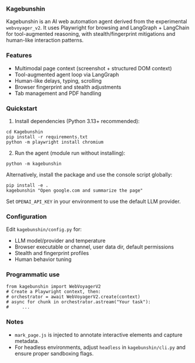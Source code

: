 ### Kagebunshin

Kagebunshin is an AI web automation agent derived from the experimental `webvoyager_v2`. It uses Playwright for browsing and LangGraph + LangChain for tool-augmented reasoning, with stealth/fingerprint mitigations and human-like interaction patterns.

### Features
- Multimodal page context (screenshot + structured DOM context)
- Tool-augmented agent loop via LangGraph
- Human-like delays, typing, scrolling
- Browser fingerprint and stealth adjustments
- Tab management and PDF handling

### Quickstart
1) Install dependencies (Python 3.13+ recommended):
```
cd Kagebunshin
pip install -r requirements.txt
python -m playwright install chromium
```

2) Run the agent (module run without installing):
```
python -m kagebunshin
```

Alternatively, install the package and use the console script globally:
```
pip install -e .
kagebunshin "Open google.com and summarize the page"
```

Set `OPENAI_API_KEY` in your environment to use the default LLM provider.

### Configuration
Edit `kagebunshin/config.py` for:
- LLM model/provider and temperature
- Browser executable or channel, user data dir, default permissions
- Stealth and fingerprint profiles
- Human behavior tuning

### Programmatic use
```
from kagebunshin import WebVoyagerV2
# Create a Playwright context, then:
# orchestrator = await WebVoyagerV2.create(context)
# async for chunk in orchestrator.astream("Your task"):
#     ...
```

### Notes
- `mark_page.js` is injected to annotate interactive elements and capture metadata.
- For headless environments, adjust `headless` in `kagebunshin/cli.py` and ensure proper sandboxing flags.

